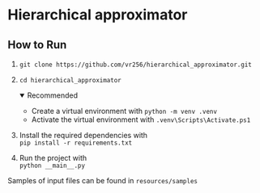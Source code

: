 # Hierarchical approximator

## How to Run
1. `git clone https://github.com/vr256/hierarchical_approximator.git`
2. `cd hierarchical_approximator`
   <details open> <summary>Recommended</summary>  

   - Create a virtual environment with `python -m venv .venv`    
   - Activate the virtual environment with `.venv\Scripts\Activate.ps1` </details>

3. Install the required dependencies with   
   `pip install -r requirements.txt`
4. Run the project with     
   `python __main__.py`

Samples of input files can be found in `resources/samples`
